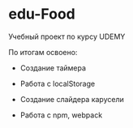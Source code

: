 # edu-Food
Учебный проект по курсу UDEMY

По итогам освоено: 

- Создание таймера

- Работа с localStorage

- Создание слайдера карусели

- Работа с npm, webpack


